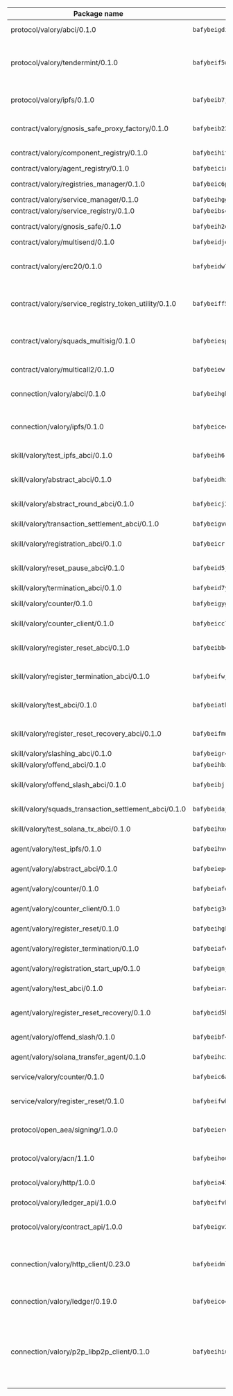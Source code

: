 | Package name                                                  | Package hash                                                  | Description                                                                                                                |
| ------------------------------------------------------------- | ------------------------------------------------------------- | -------------------------------------------------------------------------------------------------------------------------- |
| protocol/valory/abci/0.1.0                                    | `bafybeigdi6wsbdn2nv7clzhnuhki3taywgiiajwawdaat57o5ntlgqj2qe` | A protocol for ABCI requests and responses.                                                                                |
| protocol/valory/tendermint/0.1.0                              | `bafybeif5wq5i2ugr66alniej2bk4vws5sikal7otx674y5kz52e3ulo2qm` | A protocol for communication between two AEAs to share tendermint configuration details.                                   |
| protocol/valory/ipfs/0.1.0                                    | `bafybeib7jhgyocjwdq3r5wzq3z4qeubj3dwi3aqjn2uxzuwnjp5fhvafcu` | A protocol specification for IPFS requests and responses.                                                                  |
| contract/valory/gnosis_safe_proxy_factory/0.1.0               | `bafybeib22xz4iobb2y6dmhqkavw4abbjeszbmvzkzru3m226mu4tsy7ghu` | Gnosis Safe proxy factory (GnosisSafeProxyFactory) contract                                                                |
| contract/valory/component_registry/0.1.0                      | `bafybeihitc3xybzbnxsybb46uqejqunwhvnvkwtk23yxacfdafm3n4bu2a` | Component registry contract                                                                                                |
| contract/valory/agent_registry/0.1.0                          | `bafybeicinlkh76yggtqrzhii6zhavpxqkpbles3wh73durkqchbj2elor4` | Agent registry contract                                                                                                    |
| contract/valory/registries_manager/0.1.0                      | `bafybeic6plto4ptvs726gp77grzsr2kltuwhrff36pi2mjgjeegt7qa5bm` | Registries Manager contract                                                                                                |
| contract/valory/service_manager/0.1.0                         | `bafybeihgg7blocpxxbugduq4zjq4xhndpwdblkzd5moggucoxk5i5emyba` | Service Manager contract                                                                                                   |
| contract/valory/service_registry/0.1.0                        | `bafybeibscum55tqlgyav6b5nvdkat5425jarkafirxnu663vuy5uagft6m` | Service Registry contract                                                                                                  |
| contract/valory/gnosis_safe/0.1.0                             | `bafybeih2dansxh4mg6fs6zi5zgvr2epcbvx4fnpi6btse2aufgb2tzu4mm` | Gnosis Safe (GnosisSafeL2) contract                                                                                        |
| contract/valory/multisend/0.1.0                               | `bafybeidjdgi2kyexajirj3cnpzgse4y5u664b2blztt4flv6i7knlecyr4` | MultiSend contract                                                                                                         |
| contract/valory/erc20/0.1.0                                   | `bafybeidw7l6kttsnyskar5i5lmue3kgigtgrusszy6i3e4aqzbxoy5xiyi` | The scaffold contract scaffolds a contract to be implemented by the developer.                                             |
| contract/valory/service_registry_token_utility/0.1.0          | `bafybeiff5qt664ym4rjoyvgysfh6e4sw2sxjbkz6aqaecm4fi5evj3rfbe` | The scaffold contract scaffolds a contract to be implemented by the developer.                                             |
| contract/valory/squads_multisig/0.1.0                         | `bafybeiespq7o4zlojmhilfvsnwrsettwjq27wjmxfyhm2ih3tac7dqb23y` | The scaffold contract scaffolds a contract to be implemented by the developer.                                             |
| contract/valory/multicall2/0.1.0                              | `bafybeiewruo5pi2dpavqhyhf64misqk7nn6z3a7rydl3u43hg22ptrgdoy` | The MakerDAO multicall2 contract.                                                                                          |
| connection/valory/abci/0.1.0                                  | `bafybeihgh32uincme4vfnufuk52q4ssfnodvtcgvuxtsgr47jpgaghadl4` | connection to wrap communication with an ABCI server.                                                                      |
| connection/valory/ipfs/0.1.0                                  | `bafybeiceqtxb7qc54ibiwkpv6sv6rp4tz7wmnygovku7d2uh5noy276ldq` | A connection responsible for uploading and downloading files from IPFS.                                                    |
| skill/valory/test_ipfs_abci/0.1.0                             | `bafybeih6rjm4c6qoqdln4lioppdy73u4jdtwaha7fmnwhqeouj7bjmda4q` | IPFS e2e testing application.                                                                                              |
| skill/valory/abstract_abci/0.1.0                              | `bafybeidhxjclpvsazvv4xy6q7mb54rgbbhrngv6h5adje7pqgfzsbhd4xy` | The abci skill provides a template of an ABCI application.                                                                 |
| skill/valory/abstract_round_abci/0.1.0                        | `bafybeicj2olxvtjcojufovpopn4ageyzreaikezli653vofgm5qkezb7di` | abstract round-based ABCI application                                                                                      |
| skill/valory/transaction_settlement_abci/0.1.0                | `bafybeigvwjpux5mhbacecwe4n4slhebxux4hyzp3jhtn6jaayfc6evk5cy` | ABCI application for transaction settlement.                                                                               |
| skill/valory/registration_abci/0.1.0                          | `bafybeicrrwsgx2ej5hws7fwlztsv6qhjrtxlsdkiw2ch34vdf5d4yautmq` | ABCI application for common apps.                                                                                          |
| skill/valory/reset_pause_abci/0.1.0                           | `bafybeid5jebdut4bm7weu2y7a64twtfmgcfgqgrmtc757vtydgj6ikhg5u` | ABCI application for resetting and pausing app executions.                                                                 |
| skill/valory/termination_abci/0.1.0                           | `bafybeid7yahsycjuuo2xv3dchej4vqb53ces7lwojs4pfasrk67kzcvfcu` | Termination skill.                                                                                                         |
| skill/valory/counter/0.1.0                                    | `bafybeigyg2qsxapkdinrbvkvxwzfcjfyfg5dcm7dn6bqw2pqbf7rbm4r4y` | The ABCI Counter application example.                                                                                      |
| skill/valory/counter_client/0.1.0                             | `bafybeicc7piv6dcu7rrsuiimm2uy3r3454f46fhbglajloun2nifgry6gm` | A client for the ABCI counter application.                                                                                 |
| skill/valory/register_reset_abci/0.1.0                        | `bafybeibb4sv77ley5b6za5eqke3kiwci2z33g3regdop4z7t3udxrpsytm` | ABCI application for dummy skill that registers and resets                                                                 |
| skill/valory/register_termination_abci/0.1.0                  | `bafybeifwjnfxdrcdebgipy6z7h2neu6kpqzpf6m6qk37ifq3w36mkrbz5y` | ABCI application for dummy skill that registers and resets                                                                 |
| skill/valory/test_abci/0.1.0                                  | `bafybeiathnw25usa6ohd2cndp3wzfx5dvbggcdjfo2iahurij7enqowo6y` | ABCI application for testing the ABCI connection.                                                                          |
| skill/valory/register_reset_recovery_abci/0.1.0               | `bafybeifmwupumxygfbr3cfpg6y3ru6b7nwpfupausgoo4mtbextyyhdzna` | ABCI application for dummy skill that registers and resets                                                                 |
| skill/valory/slashing_abci/0.1.0                              | `bafybeigr4fsmeai3pel6kalvai6p24cyqnrpp7rdle2bxo6uqd74kad57y` | Slashing skill.                                                                                                            |
| skill/valory/offend_abci/0.1.0                                | `bafybeihbzsj5x6wbzoj2vpycjhoedohegm3xwmahg2va4atn7ebqnwypuq` | Offend ABCI application.                                                                                                   |
| skill/valory/offend_slash_abci/0.1.0                          | `bafybeibjroiwq3htu7znt3os5wbdctd2r23owgceqy2gwv4pqbn24mlofu` | ABCI application used in order to test the slashing abci                                                                   |
| skill/valory/squads_transaction_settlement_abci/0.1.0         | `bafybeidajyqsdfoyopg4fsalyz6cqrem5fuzf66csnbnnext5a2pvbmhmy` | ABCI application for transaction settlement.                                                                               |
| skill/valory/test_solana_tx_abci/0.1.0                        | `bafybeihxguneg3y4r2ybyeyr6x3jh3tvhbxeqxejcg6xbcuzutf2msba7u` | SOLANA e2e testing application.                                                                                            |
| agent/valory/test_ipfs/0.1.0                                  | `bafybeihvqjbxomktc3wn25kwzcyrekweethx4corxugvtakg5yjqvm3zme` | Agent for testing the ABCI connection.                                                                                     |
| agent/valory/abstract_abci/0.1.0                              | `bafybeiepc3bvpz62uwqophldcpqpo4oxdvt6mc5j6fp7rff7zzfvjjlzre` | The abstract ABCI AEA - for testing purposes only.                                                                         |
| agent/valory/counter/0.1.0                                    | `bafybeiafdkymppfhvnleioxo6qrfko2jv33cin5vkaw2m3eyefrgmrzzti` | The ABCI Counter example as an AEA                                                                                         |
| agent/valory/counter_client/0.1.0                             | `bafybeig3uyskjsb7bsq5is2r7hdt23qaf7sfiugcc6mip3bv3i5qvkk7xq` | The ABCI Counter example as an AEA                                                                                         |
| agent/valory/register_reset/0.1.0                             | `bafybeihgkisppyqmgbse64v73f6eqngmu4t53e4e4cmutyimzpcd43moom` | Register reset to replicate Tendermint issue.                                                                              |
| agent/valory/register_termination/0.1.0                       | `bafybeiafqhqvsly6xixrcvhocz6i7jijpbqccaezyms7u5i6aau2mqba34` | Register terminate to test the termination feature.                                                                        |
| agent/valory/registration_start_up/0.1.0                      | `bafybeignjanhjyq4pjn6spy3xu2oohkd5cypdfc3bpiu275uszxwzbmy7i` | Registration start-up ABCI example.                                                                                        |
| agent/valory/test_abci/0.1.0                                  | `bafybeiarafneqvurjlrdghqyjph5ijoa3ccg4wwqaivfyx5ki6okq34d3e` | Agent for testing the ABCI connection.                                                                                     |
| agent/valory/register_reset_recovery/0.1.0                    | `bafybeid5bskktral7vdb7fwtmari4y2qufu7jpx5vlurdjfhve2buaq75m` | Agent to showcase hard reset as a recovery mechanism.                                                                      |
| agent/valory/offend_slash/0.1.0                               | `bafybeibf45ogjrflxq6ctaznp72m53olmvamtufdyl733rgnjsedz4p35m` | Offend and slash to test the slashing feature.                                                                             |
| agent/valory/solana_transfer_agent/0.1.0                      | `bafybeihczzikbfp5h7wo6hrcjbxoqzxy4g2truuxxmpgpkre3zn7znruwm` | Register terminate to test the termination feature.                                                                        |
| service/valory/counter/0.1.0                                  | `bafybeic6auo6w32qdj25e3wq4pxv2n7g6jecq6ifyfyylg3m6serrae77y` | A set of agents incrementing a counter                                                                                     |
| service/valory/register_reset/0.1.0                           | `bafybeifwhzyevt3ggrls6mxrekzn5eo6rmdw63snhbxy5x3x5y6pkqxnta` | Test and debug tendermint reset mechanism.                                                                                 |
| protocol/open_aea/signing/1.0.0                               | `bafybeierdeo55vv7nxdag3s2kk6gh4essmeeqpa7vperbw3wn3ypzmtcdm` | A protocol for communication between skills and decision maker.                                                            |
| protocol/valory/acn/1.1.0                                     | `bafybeihouwpsgkbafgsfdcwiwhz3smrjuw24b74j4v3n3hxirmxeskldwq` | The protocol used for envelope delivery on the ACN.                                                                        |
| protocol/valory/http/1.0.0                                    | `bafybeia43es3r7haqhdcx4f3uwfcreeytyk4zadczsafwyc5dzwr7lu2jq` | A protocol for HTTP requests and responses.                                                                                |
| protocol/valory/ledger_api/1.0.0                              | `bafybeifvbahdmabpswhu45q6xb2jppbvqlfztya6jx2ttu4eb6pjltyxam` | A protocol for ledger APIs requests and responses.                                                                         |
| protocol/valory/contract_api/1.0.0                            | `bafybeigv273fllpdsmzip4qfmhyvltdcss4yhoicss32c2yc7am6kue4cy` | A protocol for contract APIs requests and responses.                                                                       |
| connection/valory/http_client/0.23.0                          | `bafybeidmlazrjbnn5mw4wxrrj7lfnci7amt5alke2ahb3yirac6qudxuwm` | The HTTP_client connection that wraps a web-based client connecting to a RESTful API specification.                        |
| connection/valory/ledger/0.19.0                               | `bafybeicoc67atvjzld5e7qzbdkc7c2fj5jrtuj77nx6igxcdxqqqwxiduy` | A connection to interact with any ledger API and contract API.                                                             |
| connection/valory/p2p_libp2p_client/0.1.0                     | `bafybeihiulggi4jz3i7qdjicztbvlrkesyb7paiovfcmw22xvovpweeq7y` | The libp2p client connection implements a tcp connection to a running libp2p node as a traffic delegate to send/receive envelopes to/from agents in the DHT. |
